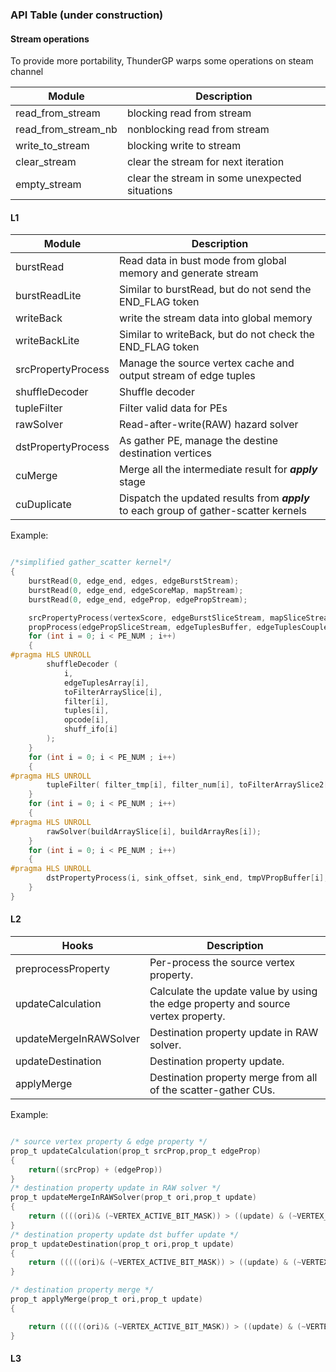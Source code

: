 
### API Table (under construction)
#### Stream operations
To provide more portability, ThunderGP warps some operations on steam channel

| Module    | Description  |
|-----------|--------------|
| read_from_stream    |  blocking read from stream   |
| read_from_stream_nb | nonblocking read from stream |
| write_to_stream     |  blocking write to stream    |
| clear_stream        |  clear the stream for next iteration |
| empty_stream        |  clear the stream in some unexpected situations |


#### L1 
| Module    | Description  |
|-----------|--------------|
| burstRead | Read data in bust mode from global memory and generate stream |
|burstReadLite|Similar to burstRead, but do not send the END_FLAG token|
| writeBack | write the stream data into global memory |
|writeBackLite| Similar to writeBack, but do not check the END_FLAG token|
| srcPropertyProcess | Manage the source vertex cache and output stream of edge tuples|
| shuffleDecoder   | Shuffle decoder |
| tupleFilter  | Filter valid data for PEs  |
| rawSolver  | Read-after-write(RAW) hazard solver |
| dstPropertyProcess | As gather PE, manage the destine destination vertices    |
|  cuMerge         | Merge all the intermediate result for ***apply*** stage               |
| cuDuplicate | Dispatch the updated results from ***apply*** to each group of gather-scatter kernels |

Example:

```c

/*simplified gather_scatter kernel*/
{
    burstRead(0, edge_end, edges, edgeBurstStream);
    burstRead(0, edge_end, edgeScoreMap, mapStream);
    burstRead(0, edge_end, edgeProp, edgePropStream);

    srcPropertyProcess(vertexScore, edgeBurstSliceStream, mapSliceStream, edgeTuplesBuffer);
    propProcess(edgePropSliceStream, edgeTuplesBuffer, edgeTuplesCoupled);
    for (int i = 0; i < PE_NUM ; i++)
    {
#pragma HLS UNROLL
        shuffleDecoder (
            i,
            edgeTuplesArray[i],
            toFilterArraySlice[i],
            filter[i],
            tuples[i],
            opcode[i],
            shuff_ifo[i]
        );
    }
    for (int i = 0; i < PE_NUM ; i++)
    {
#pragma HLS UNROLL
        tupleFilter( filter_tmp[i], filter_num[i], toFilterArraySlice2[i], buildArray[i]);
    }
    for (int i = 0; i < PE_NUM ; i++)
    {
#pragma HLS UNROLL
        rawSolver(buildArraySlice[i], buildArrayRes[i]);
    }
    for (int i = 0; i < PE_NUM ; i++)
    {
#pragma HLS UNROLL
        dstPropertyProcess(i, sink_offset, sink_end, tmpVPropBuffer[i], buildArrayRes[i], writeArrayLayer1[i]);
    }
}
```
#### L2
| Hooks    | Description  |
|-----------|--------------|
| preprocessProperty | Per-process the source vertex property. |
| updateCalculation | Calculate the update value by using the edge property and source vertex property.  |
| updateMergeInRAWSolver | Destination property update in RAW solver. | 
| updateDestination | Destination property update. | 
| applyMerge | Destination property merge from all of the scatter-gather CUs. | 


Example:

```c

/* source vertex property & edge property */
prop_t updateCalculation(prop_t srcProp,prop_t edgeProp)    
{
    return((srcProp) + (edgeProp))
}
/* destination property update in RAW solver */
prop_t updateMergeInRAWSolver(prop_t ori,prop_t update)    
{
    return ((((ori)& (~VERTEX_ACTIVE_BIT_MASK)) > ((update) & (~VERTEX_ACTIVE_BIT_MASK)))?(update):(ori))
}
/* destination property update dst buffer update */
prop_t updateDestination(prop_t ori,prop_t update)   
{
    return (((((ori)& (~VERTEX_ACTIVE_BIT_MASK)) > ((update) & (~VERTEX_ACTIVE_BIT_MASK))) || (ori == 0x0))?(update):(ori))
}

/* destination property merge */
prop_t applyMerge(prop_t ori,prop_t update)   
{

    return ((((((ori)& (~VERTEX_ACTIVE_BIT_MASK)) > ((update) & (~VERTEX_ACTIVE_BIT_MASK))) && (update != 0)) || (ori == 0x0))?(update):(ori))
}
```

#### L3
